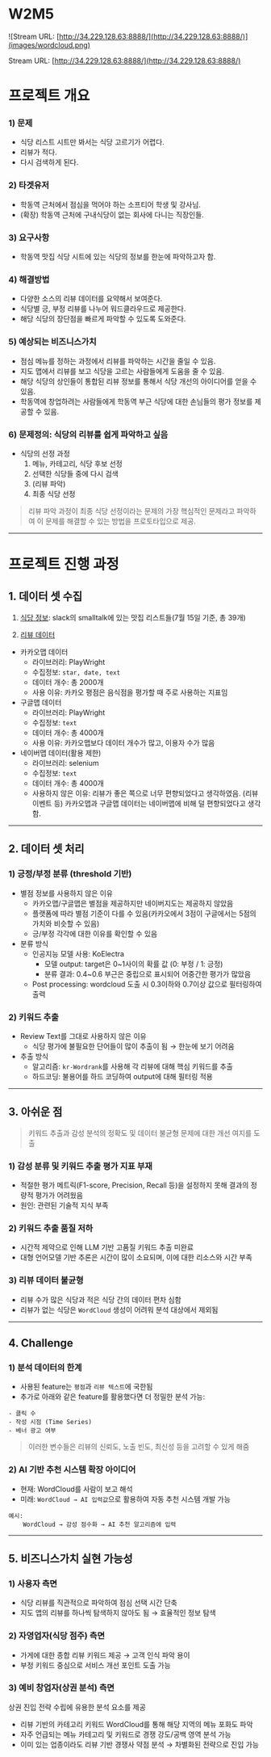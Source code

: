 # W2M5

![Stream URL: [http://34.229.128.63:8888/](http://34.229.128.63:8888/)](images/wordcloud.png)

Stream URL: [http://34.229.128.63:8888/](http://34.229.128.63:8888/)

# **프로젝트 개요**

### **1) 문제**

- 식당 리스트 시트만 봐서는 식당 고르기가 어렵다.
- 리뷰가 적다.
- 다시 검색하게 된다.

### **2) 타겟유저**

- 학동역 근처에서 점심을 먹어야 하는 소프티어 학생 및 강사님.
- (확장) 학동역 근처에 구내식당이 없는 회사에 다니는 직장인들.

### **3) 요구사항**

- 학동역 맛집 식당 시트에 있는 식당의 정보를 한눈에 파악하고자 함.

### **4) 해결방법**

- 다양한 소스의 리뷰 데이터를 요약해서 보여준다.
- 식당별 긍, 부정 리뷰를 나누어 워드클라우드로 제공한다.
- 해당 식당의 장단점을 빠르게 파악할 수 있도록 도와준다.

### **5) 예상되는 비즈니스가치**

- 점심 메뉴를 정하는 과정에서 리뷰를 파악하는 시간을 줄일 수 있음.
- 지도 맵에서 리뷰를 보고 식당을 고르는 사람들에게 도움을 줄 수 있음.
- 해당 식당의 상인들이 통합된 리뷰 정보를 통해서 식당 개선의 아이디어를 얻을 수 있음.
- 학동역에 창업하려는 사람들에게 학동역 부근 식당에 대한 손님들의 평가 정보를 제공할 수 있음.

### **6) 문제정의: 식당의 리뷰를 쉽게 파악하고 싶음**

- 식당의 선정 과정
    1. 메뉴, 카테고리, 식당 후보 선정
    2. 선택한 식당들 중에 다시 검색
    3. (리뷰 파악)
    4. 최종 식당 선정

> 리뷰 파악 과정이 최종 식당 선정이라는 문제의 가장 핵심적인 문제라고 파악하여 이 문제를 해결할 수 있는 방법을 프로토타입으로 제공.
> 

---

# **프로젝트 진행 과정**

## **1. 데이터 셋 수집**

1) [식당 정보](https://docs.google.com/spreadsheets/d/1glBX2G8gaQlvGa2Zn8koUGmuD8NXsvn3X7CHWItHmms/edit?gid=0#gid=0): slack의 smalltalk에 있는 맛집 리스트들(7월 15일 기준, 총 39개) 

2) [리뷰 데이터](https://docs.google.com/spreadsheets/d/1ZOjEmkbPUJTI6jvdnh1GReAm7Q4u6WR4R4hHK0yPqtk/edit?gid=0#gid=0)

- 카카오맵 데이터
    - 라이브러리: PlayWright
    - 수집정보: `star, date, text`
    - 데이터 개수: 총 2000개
    - 사용 이유: 카카오 평점은 음식점을 평가할 때 주로 사용하는 지표임
- 구글맵 데이터
    - 라이브러리: PlayWright
    - 수집정보: `text`
    - 데이터 개수: 총 4000개
    - 사용 이유: 카카오맵보다 데이터 개수가 많고, 이용자 수가 많음
- 네이버맵 데이터(활용 제한)
    - 라이브러리: selenium
    - 수집정보: `text`
    - 데이터 개수: 총 4000개
    - 사용하지 않은 이유: 리뷰가 좋은 쪽으로 너무 편향되었다고 생각하였음. (리뷰 이벤트 등) 카카오맵과 구글맵 데이터는 네이버맵에 비해 덜 편향되었다고 생각함.

---

## **2. 데이터 셋 처리**

### 1) 긍정/부정 분류 (threshold 기반)

- 별점 정보를 사용하지 않은 이유
    - 카카오맵/구글맵은 별점을 제공하지만 네이버지도는 제공하지 않았음
    - 플랫폼에 따라 별점 기준이 다를 수 있음(카카오에서 3점이 구글에서는 5점의 가치와 비슷할 수 있음)
    - 긍/부정 각각에 대한 이유를 확인할 수 있음
- 분류 방식
    - 인공지능 모델 사용: KoElectra
        - 모델 output: target은 0~1사이의 확률 값 (0: 부정 / 1: 긍정)
        - 분류 결과: 0.4~0.6 부근은 중립으로 표시되어 어중간한 평가가 많았음
    - Post processing: wordcloud 도출 시 0.3이하와 0.7이상 값으로 필터링하여 출력

### 2) 키워드 추출

- Review Text를 그대로 사용하지 않은 이유
    - 식당 평가에 불필요한 단어들이 많이 추출이 됨 → 한눈에 보기 어려움
- 추출 방식
    - 알고리즘: `kr-Wordrank`를 사용해 각 리뷰에 대해 핵심 키워드를 추출
    - 하드코딩: 불용어를 하드 코딩하여 output에 대해 필터링 적용

---

## 3. 아쉬운 점

> 키워드 추출과 감성 분석의 정확도 및 데이터 불균형 문제에 대한 개선 여지를 도출
> 

### **1) 감성 분류 및 키워드 추출 평가 지표 부재**

- 적절한 평가 메트릭(F1-score, Precision, Recall 등)을 설정하지 못해 결과의 정량적 평가가 어려웠음
- 원인: 관련된 기술적 지식 부족

### **2) 키워드 추출 품질 저하**

- 시간적 제약으로 인해 LLM 기반 고품질 키워드 추출 미완료
- 대형 언어모델 기반 추론은 시간이 많이 소요되며, 이에 대한 리소스와 시간 부족

### **3) 리뷰 데이터 불균형**

- 리뷰 수가 많은 식당과 적은 식당 간의 데이터 편차 심함
- 리뷰가 없는 식당은 `WordCloud` 생성이 어려워 분석 대상에서 제외됨

---

## 4. Challenge

### **1) 분석 데이터의 한계**

- 사용된 feature는 `평점`과 `리뷰 텍스트`에 국한됨
- 추가로 아래와 같은 feature를 활용했다면 더 정밀한 분석 가능:

```
- 클릭 수
- 작성 시점 (Time Series)
- 베너 광고 여부
```

> 이러한 변수들은 리뷰의 신뢰도, 노출 빈도, 최신성 등을 고려할 수 있게 해줌
> 

### **2) AI 기반 추천 시스템 확장 아이디어**

- 현재: WordCloud를 사람이 보고 해석
- 미래: `WordCloud → AI 입력값`으로 활용하여 자동 추천 시스템 개발 가능

```
예시:
    WordCloud → 감성 점수화 → AI 추천 알고리즘에 입력
```

---

## 5. 비즈니스가치 실현 가능성

### **1) 사용자 측면**

- 식당 리뷰를 직관적으로 파악하여 점심 선택 시간 단축
- 지도 앱의 리뷰를 하나씩 탐색하지 않아도 됨 → 효율적인 정보 탐색

### **2) 자영업자(식당 점주) 측면**

- 가게에 대한 종합 리뷰 키워드 제공 → 고객 인식 파악 용이
- 부정 키워드 중심으로 서비스 개선 포인트 도출 가능

### **3) 예비 창업자(상권 분석) 측면**

상권 진입 전략 수립에 유용한 분석 요소를 제공

- 리뷰 기반의 카테고리 키워드 WordCloud를 통해 해당 지역의 메뉴 포화도 파악
- 자주 언급되는 메뉴 카테고리 및 키워드로 경쟁 강도/공백 영역 분석 가능
- 이미 있는 업종이라도 리뷰 기반 경쟁사 약점 분석 → 차별화된 전략으로 진입 가능